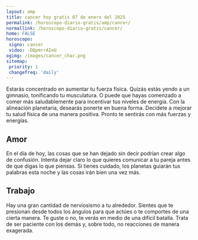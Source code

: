 ```yaml
---
layout: amp
title: cancer hoy gratis 07 de enero del 2025 
permalink: /horoscopo-diario-gratis/amp/cancer/
normallink: /horoscopo-diario-gratis/cancer/
home: FALSE
horoscopo:
 signo: cancer
 video: -DQpmrrAIeU
ogimg: /images/cancer_char.png
sitemap:
 priority: 1
 changefreq: 'daily'
---
```



Estarás concentrado en aumentar tu fuerza física. Quizás estás yendo a un gimnasio, tonificando tu musculatura. O puede que hayas comenzado a comer más saludablemente para incentivar tus niveles de energía. Con la alineación planetaria, desearás ponerte en buena forma. Decídete a mejorar tu salud física de una manera positiva. Pronto te sentirás con más fuerzas y energías.

## Amor

En el día de hoy, las cosas que se han dejado sin decir podrían crear algo de confusión. Intenta dejar claro lo que quieres comunicar a tu pareja antes de que digas lo que piensas. Si tienes cuidado, los planetas guiarán tus palabras esta noche y las cosas irán bien una vez más.

## Trabajo

Hay una gran cantidad de nerviosismo a tu alrededor. Sientes que te presionan desde todos los ángulos para que actúes o te comportes de una cierta manera. Te guste o no, te verás en medio de una difícil batalla. Trata de ser paciente con los demás y, sobre todo, no reacciones de manera exagerada.